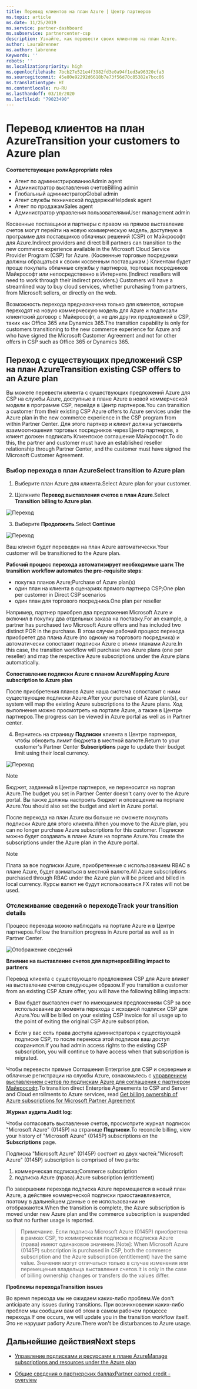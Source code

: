 ```yaml
---
title: Перевод клиентов на план Azure | Центр партнеров
ms.topic: article
ms.date: 11/25/2019
ms.service: partner-dashboard
ms.subservice: partnercenter-csp
description: Узнайте, как перевести своих клиентов на план Azure.
author: LauraBrenner
ms.author: labrenne
Keywords: ''
robots: ''
ms.localizationpriority: high
ms.openlocfilehash: 7bcb27e521e4f3982fd3e0a94f1ed3a96320cfa3
ms.sourcegitcommit: 45e80e92292d6618b7e73f56d70c85382e7bcc06
ms.translationtype: HT
ms.contentlocale: ru-RU
ms.lasthandoff: 03/10/2020
ms.locfileid: "79023490"
---
```

# <a name="transition-your-customers-to-azure-plan"></a><span data-ttu-id="6d39e-103">Перевод клиентов на план Azure</span><span class="sxs-lookup"><span data-stu-id="6d39e-103">Transition your customers to Azure plan</span></span>

<span data-ttu-id="6d39e-104">**Соответствующие роли**</span><span class="sxs-lookup"><span data-stu-id="6d39e-104">**Appropriate roles**</span></span>

- <span data-ttu-id="6d39e-105">Агент по администрированию</span><span class="sxs-lookup"><span data-stu-id="6d39e-105">Admin agent</span></span>
- <span data-ttu-id="6d39e-106">Администратор выставления счетов</span><span class="sxs-lookup"><span data-stu-id="6d39e-106">Billing admin</span></span>
- <span data-ttu-id="6d39e-107">Глобальный администратор</span><span class="sxs-lookup"><span data-stu-id="6d39e-107">Global admin</span></span>
- <span data-ttu-id="6d39e-108">Агент службы технической поддержки</span><span class="sxs-lookup"><span data-stu-id="6d39e-108">Helpdesk agent</span></span>
- <span data-ttu-id="6d39e-109">Агент по продажам</span><span class="sxs-lookup"><span data-stu-id="6d39e-109">Sales agent</span></span>
- <span data-ttu-id="6d39e-110">Администратор управления пользователями</span><span class="sxs-lookup"><span data-stu-id="6d39e-110">User management admin</span></span>

<span data-ttu-id="6d39e-111">Косвенные поставщики и партнеры с правом на прямое выставление счетов могут перейти на новую коммерческую модель, доступную в программе для поставщиков облачных решений (CSP) от Майкрософт для Azure.</span><span class="sxs-lookup"><span data-stu-id="6d39e-111">Indirect providers and direct bill partners can transition to the new commerce experience available in the Microsoft Cloud Service Provider Program (CSP) for Azure.</span></span> <span data-ttu-id="6d39e-112">(Косвенные торговые посредники должны обращаться к своим косвенным поставщикам.) Клиентам будет проще покупать облачные службы у партнеров, торговых посредников Майкрософт или непосредственно в Интернете.</span><span class="sxs-lookup"><span data-stu-id="6d39e-112">(Indirect resellers will need to work through their indirect providers.) Customers will have a streamlined way to buy cloud services, whether purchasing from partners, from Microsoft sellers, or directly on the web.</span></span>

<span data-ttu-id="6d39e-113">Возможность перехода предназначена только для клиентов, которые переходят на новую коммерческую модель для Azure и подписали клиентский договор с Майкрософт, а не для других предложений в CSP, таких как Office 365 или Dynamics 365.</span><span class="sxs-lookup"><span data-stu-id="6d39e-113">The transition capability is only for customers transitioning to the new commerce experience for Azure and who have signed the Microsoft Customer Agreement and not for other offers in CSP such as Office 365 or Dynamics 365.</span></span>

## <a name="transition-existing-csp-offers-to-an-azure-plan"></a><span data-ttu-id="6d39e-114">Переход с существующих предложений CSP на план Azure</span><span class="sxs-lookup"><span data-stu-id="6d39e-114">Transition existing CSP offers to an Azure plan</span></span>

<span data-ttu-id="6d39e-115">Вы можете перевести клиента с существующих предложений Azure для CSP на службы Azure, доступные в плане Azure в новой коммерческой модели в программе CSP, перейдя в Центр партнеров.</span><span class="sxs-lookup"><span data-stu-id="6d39e-115">You can transition a customer from their existing CSP Azure offers to Azure services under the Azure plan in the new commerce experience in the CSP program from within Partner Center.</span></span> <span data-ttu-id="6d39e-116">Для этого партнер и клиент должны установить взаимоотношения торговых посредников через Центр партнеров, а клиент должен подписать Клиентское соглашение Майкрософт.</span><span class="sxs-lookup"><span data-stu-id="6d39e-116">To do this, the partner and customer must have an established reseller relationship through Partner Center, and the customer must have signed the Microsoft Customer Agreement.</span></span>

### <a name="select-transition-to-azure-plan"></a><span data-ttu-id="6d39e-117">Выбор перехода в план Azure</span><span class="sxs-lookup"><span data-stu-id="6d39e-117">Select transition to Azure plan</span></span>

1. <span data-ttu-id="6d39e-118">Выберите план Azure для клиента.</span><span class="sxs-lookup"><span data-stu-id="6d39e-118">Select Azure plan for your customer.</span></span>

2. <span data-ttu-id="6d39e-119">Щелкните **Перевод выставления счетов в план Azure**.</span><span class="sxs-lookup"><span data-stu-id="6d39e-119">Select **Transition billing to Azure plan**.</span></span>

![Переход](images/azure/transition1.png)

3. <span data-ttu-id="6d39e-121">Выберите **Продолжить**.</span><span class="sxs-lookup"><span data-stu-id="6d39e-121">Select **Continue**</span></span>

![Переход](images/azure/transition2.png)

<span data-ttu-id="6d39e-123">Ваш клиент будет переведен на план Azure автоматически.</span><span class="sxs-lookup"><span data-stu-id="6d39e-123">Your customer will be transitioned to the Azure plan.</span></span>

<span data-ttu-id="6d39e-124">**Рабочий процесс перехода автоматизирует необходимые шаги**:</span><span class="sxs-lookup"><span data-stu-id="6d39e-124">**The transition workflow automates the pre-requisite steps**:</span></span>

- <span data-ttu-id="6d39e-125">покупка планов Azure;</span><span class="sxs-lookup"><span data-stu-id="6d39e-125">Purchase of Azure plan(s)</span></span>
- <span data-ttu-id="6d39e-126">один план на клиента в сценариях прямого партнера CSP;</span><span class="sxs-lookup"><span data-stu-id="6d39e-126">One plan per customer in Direct CSP scenarios</span></span>  
- <span data-ttu-id="6d39e-127">один план для торгового посредника.</span><span class="sxs-lookup"><span data-stu-id="6d39e-127">One plan per reseller</span></span>  

<span data-ttu-id="6d39e-128">Например, партнер приобрел два предложения Microsoft Azure и включил в покупку два отдельных заказа на поставку.</span><span class="sxs-lookup"><span data-stu-id="6d39e-128">For an example, a partner has purchased two Microsoft Azure offers and has included two distinct POR in the purchase.</span></span> <span data-ttu-id="6d39e-129">В этом случае рабочий процесс перехода приобретет два плана Azure (по одному на торгового посредника) и автоматически сопоставит подписки Azure с этими планами Azure.</span><span class="sxs-lookup"><span data-stu-id="6d39e-129">In this case, the transition workflow will purchase two Azure plans (one per reseller) and map the respective Azure subscriptions under the Azure plans automatically.</span></span>  

<span data-ttu-id="6d39e-130">**Сопоставление подписки Azure с планом Azure**</span><span class="sxs-lookup"><span data-stu-id="6d39e-130">**Mapping Azure subscription to Azure plan**</span></span>

<span data-ttu-id="6d39e-131">После приобретения планов Azure наша система сопоставит с ними существующие подписки Azure.</span><span class="sxs-lookup"><span data-stu-id="6d39e-131">After your purchase of Azure plan(s), our system will map the existing Azure subscriptions to the Azure plans.</span></span> <span data-ttu-id="6d39e-132">Ход выполнения можно просмотреть на портале Azure, а также в Центре партнеров.</span><span class="sxs-lookup"><span data-stu-id="6d39e-132">The progress can be viewed in Azure portal as well as in Partner center.</span></span> 

4. <span data-ttu-id="6d39e-133">Вернитесь на страницу **Подписки** клиента в Центре партнеров, чтобы обновить лимит бюджета в местной валюте.</span><span class="sxs-lookup"><span data-stu-id="6d39e-133">Return to your customer's Partner Center **Subscriptions** page to update their budget limit using their local currency.</span></span> 

![Переход](images/azure/transition3.png)

>[!NOTE]
><span data-ttu-id="6d39e-135">Бюджет, заданный в Центре партнеров, не переносится на портал Azure.</span><span class="sxs-lookup"><span data-stu-id="6d39e-135">The budget you set in Partner Center doesn't carry over to the Azure portal.</span></span> <span data-ttu-id="6d39e-136">Вы также должны настроить бюджет и оповещение на портале Azure.</span><span class="sxs-lookup"><span data-stu-id="6d39e-136">You should also set the budget and alert in Azure portal.</span></span>

<span data-ttu-id="6d39e-137">После перехода на план Azure вы больше не сможете покупать подписки Azure для этого клиента.</span><span class="sxs-lookup"><span data-stu-id="6d39e-137">When you move to the Azure plan, you can no longer purchase Azure subscriptions for this customer.</span></span> <span data-ttu-id="6d39e-138">Подписки можно будет создавать в плане Azure на портале Azure.</span><span class="sxs-lookup"><span data-stu-id="6d39e-138">You create the subscriptions under the Azure plan in the Azure portal.</span></span>

>[!NOTE]
> <span data-ttu-id="6d39e-139">Плата за все подписки Azure, приобретенные с использованием RBAC в плане Azure, будет взиматься в местной валюте.</span><span class="sxs-lookup"><span data-stu-id="6d39e-139">All Azure subscriptions purchased through RBAC under the Azure plan will be priced and billed in local currency.</span></span> <span data-ttu-id="6d39e-140">Курсы валют не будут использоваться.</span><span class="sxs-lookup"><span data-stu-id="6d39e-140">FX rates will not be used.</span></span>

### <a name="track-your-transition-details"></a><span data-ttu-id="6d39e-141">Отслеживание сведений о переходе</span><span class="sxs-lookup"><span data-stu-id="6d39e-141">Track your transition details</span></span>

<span data-ttu-id="6d39e-142">Процесс перехода можно наблюдать на портале Azure и в Центре партнеров.</span><span class="sxs-lookup"><span data-stu-id="6d39e-142">Follow the transition progress in Azure portal as well as in Partner Center.</span></span>

![Отображение сведений](images/azure/details1.png)

<span data-ttu-id="6d39e-144">**Влияние на выставление счетов для партнеров**</span><span class="sxs-lookup"><span data-stu-id="6d39e-144">**Billing impact to partners**</span></span>

<span data-ttu-id="6d39e-145">Перевод клиента с существующего предложения CSP для Azure влияет на выставление счетов следующим образом.</span><span class="sxs-lookup"><span data-stu-id="6d39e-145">If you transition a customer from an existing CSP Azure offer, you will have the following billing impacts:</span></span>

- <span data-ttu-id="6d39e-146">Вам будет выставлен счет по имеющимся предложениям CSP за все использование до момента перехода с исходной подписки CSP для Azure.</span><span class="sxs-lookup"><span data-stu-id="6d39e-146">You will be billed on your existing CSP invoice for all usage up to the point of exiting the original CSP Azure subscription.</span></span>

- <span data-ttu-id="6d39e-147">Если у вас есть права доступа администратора к существующей подписке CSP, то после переноса этой подписки ваш доступ сохранится.</span><span class="sxs-lookup"><span data-stu-id="6d39e-147">If you had admin access rights to the existing CSP subscription, you will continue to have access when that subscription is migrated.</span></span>

<span data-ttu-id="6d39e-148">Чтобы перевести прямые Соглашения Enterprise для CSP и серверные и облачные регистрации на службы Azure, ознакомьтесь с [управлением выставлением счетов по подпискам Azure для соглашения с партнером Майкрософт](https://docs.microsoft.com/azure/billing/mpa-request-ownership).</span><span class="sxs-lookup"><span data-stu-id="6d39e-148">To transition direct Enterprise Agreements to CSP and Server and Cloud enrollments to Azure services, read [Get billing ownership of Azure subscriptions for Microsoft Partner Agreement](https://docs.microsoft.com/azure/billing/mpa-request-ownership)</span></span>

<span data-ttu-id="6d39e-149">**Журнал аудита**.</span><span class="sxs-lookup"><span data-stu-id="6d39e-149">**Audit log**:</span></span>

<span data-ttu-id="6d39e-150">Чтобы согласовать выставление счетов, просмотрите журнал подписок "Microsoft Azure" (0145P) на странице **Подписки**.</span><span class="sxs-lookup"><span data-stu-id="6d39e-150">To reconcile billing, view your history of "Microsoft Azure" (0145P) subscriptions on the **Subscriptions** page.</span></span> 

<span data-ttu-id="6d39e-151">Подписка "Microsoft Azure" (0145P) состоит из двух частей:</span><span class="sxs-lookup"><span data-stu-id="6d39e-151">"Microsoft Azure" (0145P) subscription is comprised of two parts:</span></span>
1. <span data-ttu-id="6d39e-152">коммерческая подписка;</span><span class="sxs-lookup"><span data-stu-id="6d39e-152">Commerce subscription</span></span> 
2. <span data-ttu-id="6d39e-153">подписка Azure (права).</span><span class="sxs-lookup"><span data-stu-id="6d39e-153">Azure subscription (entitlement)</span></span>

<span data-ttu-id="6d39e-154">По завершении перехода подписка Azure перемещается в новый план Azure, а действие коммерческой подписки приостанавливается, поэтому в дальнейшем данные о ее использовании не отображаются.</span><span class="sxs-lookup"><span data-stu-id="6d39e-154">When the transition is complete, the Azure subscription is moved under new Azure plan and the commerce subscription is suspended so that no further usage is reported.</span></span>  

><span data-ttu-id="6d39e-155">Примечание. Если подписка Microsoft Azure (0145P) приобретена в рамках CSP, то коммерческая подписка и подписка Azure (права) имеют одинаковое значение.</span><span class="sxs-lookup"><span data-stu-id="6d39e-155">[Note]: When Microsoft Azure (0145P) subscription is purchased in CSP, both the commerce subscription and the Azure subscription (entitlement) have the same value.</span></span> <span data-ttu-id="6d39e-156">Значения могут отличаться только в случае изменения или перемещения владельца выставления счетов.</span><span class="sxs-lookup"><span data-stu-id="6d39e-156">It is only in the case of billing ownership changes or transfers do the values differ.</span></span> 

<span data-ttu-id="6d39e-157">**Проблемы перехода**</span><span class="sxs-lookup"><span data-stu-id="6d39e-157">**Transition issues**</span></span>

<span data-ttu-id="6d39e-158">Во время перехода мы не ожидаем каких-либо проблем.</span><span class="sxs-lookup"><span data-stu-id="6d39e-158">We don't anticipate any issues during transitions.</span></span> <span data-ttu-id="6d39e-159">При возникновении каких-либо проблем мы сообщим вам об этом в самом рабочем процессе перехода.</span><span class="sxs-lookup"><span data-stu-id="6d39e-159">If one occurs, we will update you in the transition workflow itself.</span></span> <span data-ttu-id="6d39e-160">Это не нарушит работу Azure.</span><span class="sxs-lookup"><span data-stu-id="6d39e-160">There won't be disturbances to Azure usage.</span></span>  

## <a name="next-steps"></a><span data-ttu-id="6d39e-161">Дальнейшие действия</span><span class="sxs-lookup"><span data-stu-id="6d39e-161">Next steps</span></span>

- [<span data-ttu-id="6d39e-162">Управление подписками и ресурсами в плане Azure</span><span class="sxs-lookup"><span data-stu-id="6d39e-162">Manage subscriptions and resources under the Azure plan</span></span>](azure-plan-manage.md)

- [<span data-ttu-id="6d39e-163">Общие сведения о партнерских баллах</span><span class="sxs-lookup"><span data-stu-id="6d39e-163">Partner earned credit - overview</span></span>](partner-earned-credit.md)



